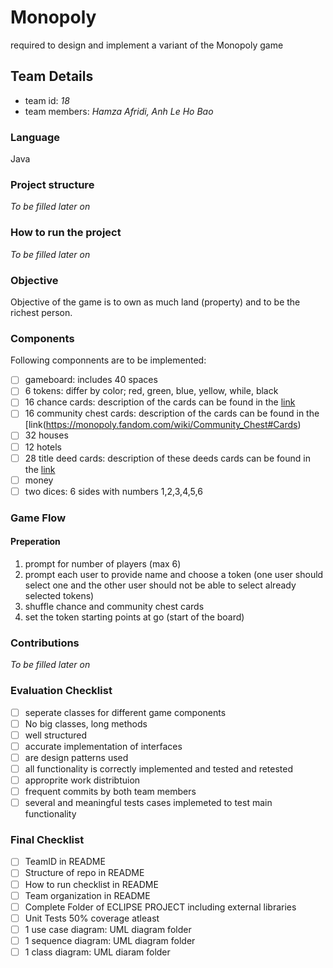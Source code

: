 # Monopoly  
required to design and implement a variant of the Monopoly game  

## Team Details  
- team id: _18_  
- team members: _Hamza Afridi, Anh Le Ho Bao_ 

### Language  
Java

### Project structure  
_To be filled later on_

### How to run the project
_To be filled later on_
  
### Objective  
Objective of the game is to own as much land (property) and to be the richest person.  

### Components
Following componnents are to be implemented:  
- [ ] gameboard: includes 40 spaces
- [ ] 6 tokens: differ by color; red, green, blue, yellow, while, black
- [ ] 16 chance cards: description of the cards can be found in the [link](https://monopoly.fandom.com/wiki/Chance#Cards)
- [ ] 16 community chest cards: description of the cards can be found in the [link(https://monopoly.fandom.com/wiki/Community_Chest#Cards)
- [ ] 32 houses
- [ ] 12 hotels
- [ ] 28 title deed cards: description of these deeds cards can be found in the [link](https://www.ranker.com/list/all-monopoly-properties/steve-wright)
- [ ] money
- [ ] two dices: 6 sides with numbers 1,2,3,4,5,6

### Game Flow  

#### Preperation
1. prompt for number of players (max 6)
2. prompt each user to provide name and choose a token (one user should select one and the other user should not be able to select already selected tokens)
3. shuffle chance and community chest cards
4. set the token starting points at go (start of the board)

### Contributions  
_To be filled later on_

### Evaluation Checklist  
- [ ] seperate classes for different game components
- [ ] No big classes, long methods
- [ ] well structured
- [ ] accurate implementation of interfaces
- [ ] are design patterns used
- [ ] all functionality is correctly implemented and tested and retested
- [ ] approprite work distribtuion
- [ ] frequent commits by both team members
- [ ] several and meaningful tests cases implemeted to test main functionality

### Final Checklist  
- [ ] TeamID in README
- [ ] Structure of repo in README
- [ ] How to run checklist in README
- [ ] Team organization in README
- [ ] Complete Folder of ECLIPSE PROJECT including external libraries
- [ ] Unit Tests 50% coverage atleast
- [ ] 1 use case diagram: UML diagram folder
- [ ]  1 sequence diagram: UML diagram folder
- [ ] 1 class diagram: UML diaram folder
